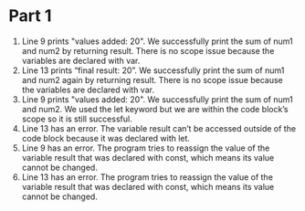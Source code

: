 # Part 1
1. Line 9 prints "values added: 20". We successfully print the sum of num1 and num2 by returning result. There is no scope issue because the variables are declared with var.
2. Line 13 prints “final result: 20”. We successfully print the sum of num1 and num2 again by returning result. There is no scope issue because the variables are declared with var.
3. Line 9 prints "values added: 20". We successfully print the sum of num1 and num2. We used the let keyword but we are within the code block’s scope so it is still successful.
4. Line 13 has an error. The variable result can’t be accessed outside of the code block because it was declared with let.
5. Line 9 has an error. The program tries to reassign the value of the variable result that was declared with const, which means its value cannot be changed.
6. Line 13 has an error. The program tries to reassign the value of the variable result that was declared with const, which means its value cannot be changed.


